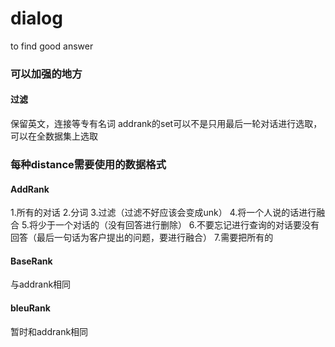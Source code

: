 # dialog
to find good answer

### 可以加强的地方
#### 过滤
保留英文，连接等专有名词
addrank的set可以不是只用最后一轮对话进行选取，可以在全数据集上选取


### 每种distance需要使用的数据格式
#### AddRank
1.所有的对话
2.分词
3.过滤（过滤不好应该会变成unk）
4.将一个人说的话进行融合
5.将少于一个对话的（没有回答进行删除）
6.不要忘记进行查询的对话要没有回答（最后一句话为客户提出的问题，要进行融合）
7.需要把所有的
#### BaseRank
与addrank相同
#### bleuRank
暂时和addrank相同
#### 



